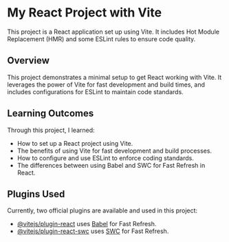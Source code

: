 # My React Project with Vite

This project is a React application set up using Vite. It includes Hot Module Replacement (HMR) and some ESLint rules to ensure code quality.

## Overview

This project demonstrates a minimal setup to get React working with Vite. It leverages the power of Vite for fast development and build times, and includes configurations for ESLint to maintain code standards.

## Learning Outcomes

Through this project, I learned:
- How to set up a React project using Vite.
- The benefits of using Vite for fast development and build processes.
- How to configure and use ESLint to enforce coding standards.
- The differences between using Babel and SWC for Fast Refresh in React.

## Plugins Used

Currently, two official plugins are available and used in this project:

- [@vitejs/plugin-react](https://github.com/vitejs/vite-plugin-react/blob/main/packages/plugin-react/README.md) uses [Babel](https://babeljs.io/) for Fast Refresh.
- [@vitejs/plugin-react-swc](https://github.com/vitejs/vite-plugin-react-swc) uses [SWC](https://swc.rs/) for Fast Refresh.
